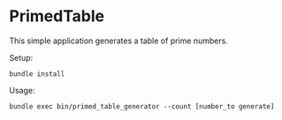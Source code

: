 # PrimedTable

This simple application generates a table of prime numbers.

Setup:

`bundle install`

Usage:

`bundle exec bin/primed_table_generator --count [number_to generate]`
